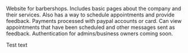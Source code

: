 Website for barbershops.
Includes basic pages about the company and their services.
Also has a way to schedule appointments and provide feedback.
Payments processed with paypal accounts or card.
Can view appointments that have been scheduled and other messages sent as feedback.
Authentication for admins/business owners coming soon.

Test text
